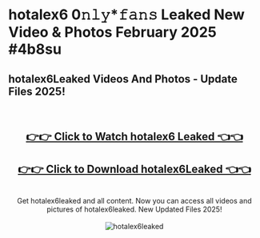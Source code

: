 # hotalex6 0𝚗𝚕𝚢*𝚏𝚊𝚗𝚜 Leaked New Video & Photos February 2025 #4b8su

<h2>hotalex6Leaked Videos And Photos - Update Files 2025!</h2>
<br>
<div align="center">
<h2><a href="https://mediaupload.pro?title=hotalex6&ref=11F" rel="nofollow">👉👉 Click to Watch hotalex6 Leaked 👈👈</a></h2>
<h2><a href="https://mediaupload.pro?title=hotalex6&ref=11F" rel="nofollow">👉👉 Click to Download hotalex6Leaked 👈👈</a></h2>
<br>
Get hotalex6leaked and all content. Now you can access all videos and pictures of hotalex6leaked. New Updated Files 2025!
<br>
<br>
<a href="https://mediaupload.pro?title=hotalex6&ref=11F" rel="nofollow" data-target="animated-image.originalLink"><img src="https://i.ibb.co/Gkj2r4b/banner.png" alt="hotalex6leaked" style="max-width: 100%; display: inline-block;" data-target="animated-image.originalImage"></a>
</div>
<br>


